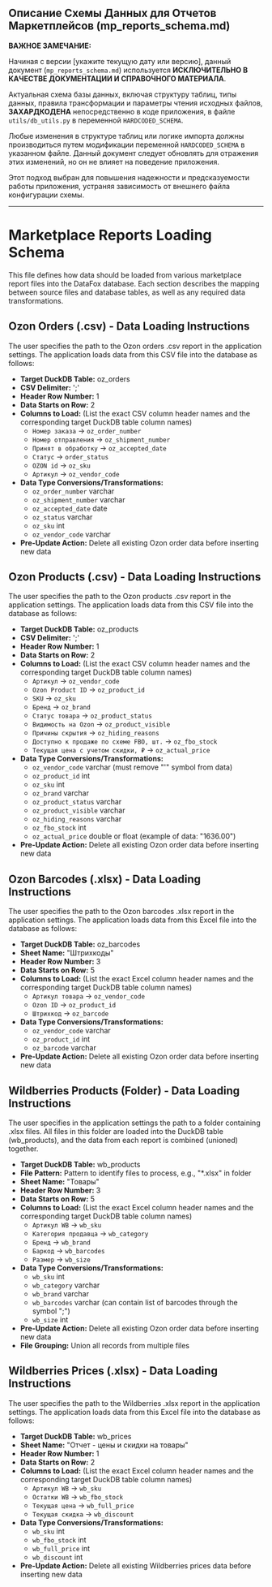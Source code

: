 ## Описание Схемы Данных для Отчетов Маркетплейсов (mp_reports_schema.md)

**ВАЖНОЕ ЗАМЕЧАНИЕ:**

Начиная с версии [укажите текущую дату или версию], данный документ (`mp_reports_schema.md`) используется **ИСКЛЮЧИТЕЛЬНО В КАЧЕСТВЕ ДОКУМЕНТАЦИИ И СПРАВОЧНОГО МАТЕРИАЛА**.

Актуальная схема базы данных, включая структуру таблиц, типы данных, правила трансформации и параметры чтения исходных файлов, **ЗАХАРДКОДЕНА** непосредственно в коде приложения, в файле `utils/db_utils.py` в переменной `HARDCODED_SCHEMA`.

Любые изменения в структуре таблиц или логике импорта должны производиться путем модификации переменной `HARDCODED_SCHEMA` в указанном файле. Данный документ следует обновлять для отражения этих изменений, но он не влияет на поведение приложения.

Этот подход выбран для повышения надежности и предсказуемости работы приложения, устраняя зависимость от внешнего файла конфигурации схемы.

---

# Marketplace Reports Loading Schema

This file defines how data should be loaded from various marketplace report files into the DataFox database. Each section describes the mapping between source files and database tables, as well as any required data transformations.

## Ozon Orders (.csv) - Data Loading Instructions

The user specifies the path to the Ozon orders .csv report in the application settings. The application loads data from this CSV file into the database as follows:

* **Target DuckDB Table:** oz_orders
* **CSV Delimiter:** ';'
* **Header Row Number:** 1
* **Data Starts on Row:** 2
* **Columns to Load:** (List the exact CSV column header names and the corresponding target DuckDB table column names)
  * `Номер заказа` -> `oz_order_number`
  * `Номер отправления` -> `oz_shipment_number`
  * `Принят в обработку` -> `oz_accepted_date`
  * `Статус` -> `order_status`
  * `OZON id` -> `oz_sku`
  * `Артикул` -> `oz_vendor_code`
* **Data Type Conversions/Transformations:**
  * `oz_order_number` varchar
  * `oz_shipment_number` varchar
  * `oz_accepted_date` date
  * `oz_status` varchar
  * `oz_sku` int
  * `oz_vendor_code` varchar
* **Pre-Update Action:** Delete all existing Ozon order data before inserting new data

## Ozon Products (.csv) - Data Loading Instructions

The user specifies the path to the Ozon products .csv report in the application settings. The application loads data from this CSV file into the database as follows:

* **Target DuckDB Table:** oz_products
* **CSV Delimiter:** ';'
* **Header Row Number:** 1
* **Data Starts on Row:** 2
* **Columns to Load:** (List the exact CSV column header names and the corresponding target DuckDB table column names)
  * `Артикул` -> `oz_vendor_code`
  * `Ozon Product ID` -> `oz_product_id`
  * `SKU` -> `oz_sku`
  * `Бренд` -> `oz_brand`
  * `Статус товара` -> `oz_product_status`
  * `Видимость на Ozon` -> `oz_product_visible`
  * `Причины скрытия` -> `oz_hiding_reasons`
  * `Доступно к продаже по схеме FBO, шт.` -> `oz_fbo_stock`
  * `Текущая цена с учетом скидки, ₽` -> `oz_actual_price`
* **Data Type Conversions/Transformations:**
  * `oz_vendor_code` varchar (must remove "'" symbol from data)
  * `oz_product_id` int
  * `oz_sku` int
  * `oz_brand` varchar
  * `oz_product_status` varchar
  * `oz_product_visible` varchar
  * `oz_hiding_reasons` varchar 
  * `oz_fbo_stock` int
  * `oz_actual_price` double or float (example of data: "1636.00")
* **Pre-Update Action:** Delete all existing Ozon order data before inserting new data

## Ozon Barcodes (.xlsx) - Data Loading Instructions

The user specifies the path to the Ozon barcodes .xlsx report in the application settings. The application loads data from this Excel file into the database as follows:

* **Target DuckDB Table:** oz_barcodes
* **Sheet Name:** "Штрихкоды"
* **Header Row Number:** 3
* **Data Starts on Row:** 5
* **Columns to Load:** (List the exact Excel column header names and the corresponding target DuckDB table column names)
  * `Артикул товара` -> `oz_vendor_code`
  * `Ozon ID` -> `oz_product_id`
  * `Штрихкод` -> `oz_barcode`
* **Data Type Conversions/Transformations:**
  * `oz_vendor_code` varchar
  * `oz_product_id` int
  * `oz_barcode` varchar
* **Pre-Update Action:** Delete all existing Ozon order data before inserting new data

## Wildberries Products (Folder) - Data Loading Instructions

The user specifies in the application settings the path to a folder containing .xlsx files. All files in this folder are loaded into the DuckDB table (wb_products), and the data from each report is combined (unioned) together.

* **Target DuckDB Table:** wb_products
* **File Pattern:** Pattern to identify files to process, e.g., "*.xlsx" in folder
* **Sheet Name:** "Товары"
* **Header Row Number:** 3
* **Data Starts on Row:** 5
* **Columns to Load:** (List the exact Excel column header names and the corresponding target DuckDB table column names)
  * `Артикул WB` -> `wb_sku`
  * `Категория продавца` -> `wb_category`
  * `Бренд` -> `wb_brand`
  * `Баркод` -> `wb_barcodes`
  * `Размер` -> `wb_size`
* **Data Type Conversions/Transformations:**
  * `wb_sku` int
  * `wb_category` varchar
  * `wb_brand` varchar
  * `wb_barcodes` varchar (can contain list of barcodes through the symbol ";")
  * `wb_size` int
* **Pre-Update Action:** Delete all existing Ozon order data before inserting new data
* **File Grouping:** Union all records from multiple files

## Wildberries Prices (.xlsx) - Data Loading Instructions

The user specifies the path to the Wildberries .xlsx report in the application settings. The application loads data from this Excel file into the database as follows:

* **Target DuckDB Table:** wb_prices
* **Sheet Name:** "Отчет - цены и скидки на товары"
* **Header Row Number:** 1
* **Data Starts on Row:** 2
* **Columns to Load:** (List the exact Excel column header names and the corresponding target DuckDB table column names)
  * `Артикул WB` -> `wb_sku`
  * `Остатки WB` -> `wb_fbo_stock`
  * `Текущая цена` -> `wb_full_price`
  * `Текущая скидка` -> `wb_discount`
* **Data Type Conversions/Transformations:**
  * `wb_sku` int
  * `wb_fbo_stock` int
  * `wb_full_price` int
  * `wb_discount` int
* **Pre-Update Action:** Delete all existing Wildberries prices data before inserting new data